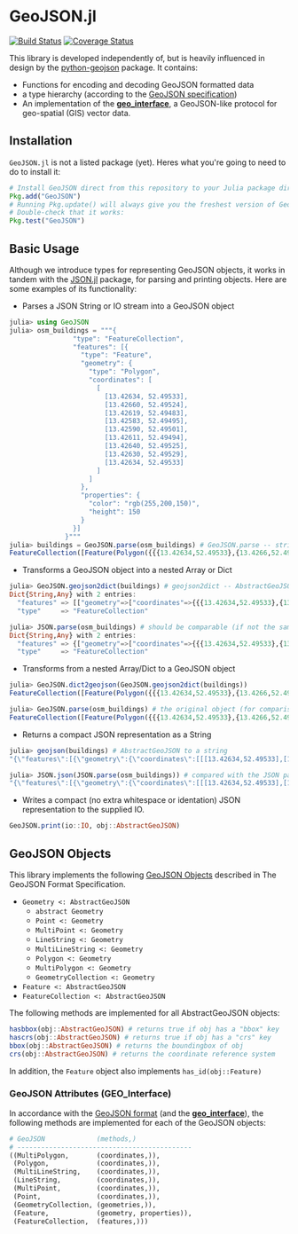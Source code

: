 # GeoJSON.jl

[![Build Status](https://travis-ci.org/JuliaGeo/GeoJSON.jl.svg)](https://travis-ci.org/JuliaGeo/GeoJSON.jl)
[![Coverage Status](https://coveralls.io/repos/JuliaGeo/GeoJSON.jl/badge.svg)](https://coveralls.io/r/JuliaGeo/GeoJSON.jl)

This library is developed independently of, but is heavily influenced in design by the [python-geojson](https://github.com/frewsxcv/python-geojson) package. It contains:

- Functions for encoding and decoding GeoJSON formatted data
- a type hierarchy (according to the [GeoJSON specification](http://geojson.org/geojson-spec.html))
- An implementation of the [__geo_interface__](https://gist.github.com/sgillies/2217756), a GeoJSON-like protocol for geo-spatial (GIS) vector data.

## Installation

`GeoJSON.jl` is not a listed package (yet). Heres what you're going to need to do to install it:

```julia
# Install GeoJSON direct from this repository to your Julia package directory:
Pkg.add("GeoJSON")
# Running Pkg.update() will always give you the freshest version of GeoJSON
# Double-check that it works:
Pkg.test("GeoJSON")
```

## Basic Usage
Although we introduce types for representing GeoJSON objects, it works in tandem with the [JSON.jl](https://github.com/JuliaLang/JSON.jl) package, for parsing and printing objects. Here are some examples of its functionality:

- Parses a JSON String or IO stream into a GeoJSON object
```julia
julia> using GeoJSON
julia> osm_buildings = """{
                "type": "FeatureCollection",
                "features": [{
                  "type": "Feature",
                  "geometry": {
                    "type": "Polygon",
                    "coordinates": [
                      [
                        [13.42634, 52.49533],
                        [13.42660, 52.49524],
                        [13.42619, 52.49483],
                        [13.42583, 52.49495],
                        [13.42590, 52.49501],
                        [13.42611, 52.49494],
                        [13.42640, 52.49525],
                        [13.42630, 52.49529],
                        [13.42634, 52.49533]
                      ]
                    ]
                  },
                  "properties": {
                    "color": "rgb(255,200,150)",
                    "height": 150
                  }
                }]
              }"""
julia> buildings = GeoJSON.parse(osm_buildings) # GeoJSON.parse -- string or stream to AbstractGeoJSON types
FeatureCollection([Feature(Polygon({{{13.42634,52.49533},{13.4266,52.49524},{13.42619,52.49483},{13.42583,52.49495},{13.4259,52.49501},{13.42611,52.49494},{13.4264,52.49525},{13.4263,52.49529},{13.42634,52.49533}}},#undef,#undef),["height"=>150,"color"=>"rgb(255,200,150)"],#undef,#undef,#undef)],#undef,#undef)
```

- Transforms a GeoJSON object into a nested Array or Dict

```julia
julia> GeoJSON.geojson2dict(buildings) # geojson2dict -- AbstractGeoJSON to Dict/Array-representation
Dict{String,Any} with 2 entries:
  "features" => [["geometry"=>["coordinates"=>{{{13.42634,52.49533},{13.4266,52.49524},{13.42619,52.49483},{13.42583,52.49495},{13.4259,52.49…
  "type"     => "FeatureCollection"

julia> JSON.parse(osm_buildings) # should be comparable (if not the same)
Dict{String,Any} with 2 entries:
  "features" => {["geometry"=>["coordinates"=>{{{13.42634,52.49533},{13.4266,52.49524},{13.42619,52.49483},{13.42583,52.49495},{13.4259,52.49…
  "type"     => "FeatureCollection"
```

- Transforms from a nested Array/Dict to a GeoJSON object

```julia
julia> GeoJSON.dict2geojson(GeoJSON.geojson2dict(buildings))
FeatureCollection([Feature(Polygon({{{13.42634,52.49533},{13.4266,52.49524},{13.42619,52.49483},{13.42583,52.49495},{13.4259,52.49501},{13.42611,52.49494},{13.4264,52.49525},{13.4263,52.49529},{13.42634,52.49533}}},#undef,#undef),["height"=>150,"color"=>"rgb(255,200,150)"],#undef,#undef,#undef)],#undef,#undef)

julia> GeoJSON.parse(osm_buildings) # the original object (for comparison)
FeatureCollection([Feature(Polygon({{{13.42634,52.49533},{13.4266,52.49524},{13.42619,52.49483},{13.42583,52.49495},{13.4259,52.49501},{13.42611,52.49494},{13.4264,52.49525},{13.4263,52.49529},{13.42634,52.49533}}},#undef,#undef),["height"=>150,"color"=>"rgb(255,200,150)"],#undef,#undef,#undef)],#undef,#undef)
```

- Returns a compact JSON representation as a String

```julia
julia> geojson(buildings) # AbstractGeoJSON to a string
"{\"features\":[{\"geometry\":{\"coordinates\":[[[13.42634,52.49533],[13.4266,52.49524],[13.42619,52.49483],[13.42583,52.49495],[13.4259,52.49501],[13.42611,52.49494],[13.4264,52.49525],[13.4263,52.49529],[13.42634,52.49533]]],\"type\":\"Polygon\"},\"properties\":{\"height\":150,\"color\":\"rgb(255,200,150)\"},\"type\":\"Feature\"}],\"type\":\"FeatureCollection\"}"

julia> JSON.json(JSON.parse(osm_buildings)) # compared with the JSON parser
"{\"features\":[{\"geometry\":{\"coordinates\":[[[13.42634,52.49533],[13.4266,52.49524],[13.42619,52.49483],[13.42583,52.49495],[13.4259,52.49501],[13.42611,52.49494],[13.4264,52.49525],[13.4263,52.49529],[13.42634,52.49533]]],\"type\":\"Polygon\"},\"properties\":{\"height\":150,\"color\":\"rgb(255,200,150)\"},\"type\":\"Feature\"}],\"type\":\"FeatureCollection\"}"
```

- Writes a compact (no extra whitespace or identation) JSON representation to the supplied IO.

```julia
GeoJSON.print(io::IO, obj::AbstractGeoJSON)
```

## GeoJSON Objects
This library implements the following [GeoJSON Objects](http://www.geojson.org/geojson-spec.html#geojson-objects) described in The GeoJSON Format Specification.

- `Geometry <: AbstractGeoJSON`
  - `abstract Geometry`
  - `Point <: Geometry`
  - `MultiPoint <: Geometry`
  - `LineString <: Geometry`
  - `MultiLineString <: Geometry`
  - `Polygon <: Geometry`
  - `MultiPolygon <: Geometry`
  - `GeometryCollection <: Geometry`
- `Feature <: AbstractGeoJSON`
- `FeatureCollection <: AbstractGeoJSON`

The following methods are implemented for all AbstractGeoJSON objects:
```julia
hasbbox(obj::AbstractGeoJSON) # returns true if obj has a "bbox" key
hascrs(obj::AbstractGeoJSON) # returns true if obj has a "crs" key
bbox(obj::AbstractGeoJSON) # returns the boundingbox of obj
crs(obj::AbstractGeoJSON) # returns the coordinate reference system
```
In addition, the `Feature` object also implements ```has_id(obj::Feature)```

### GeoJSON Attributes (GEO_Interface)
In accordance with the [GeoJSON format](http://geojson.org/geojson-spec.html) (and the [__geo_interface__](https://gist.github.com/sgillies/2217756)), the following methods are implemented for each of the GeoJSON objects:
```julia
# GeoJSON             (methods,)
# --------------------------------------------
((MultiPolygon,       (coordinates,)),
 (Polygon,            (coordinates,)),
 (MultiLineString,    (coordinates,)),
 (LineString,         (coordinates,)),
 (MultiPoint,         (coordinates,)),
 (Point,              (coordinates,)),
 (GeometryCollection, (geometries,)),
 (Feature,            (geometry, properties)),
 (FeatureCollection,  (features,)))
```

